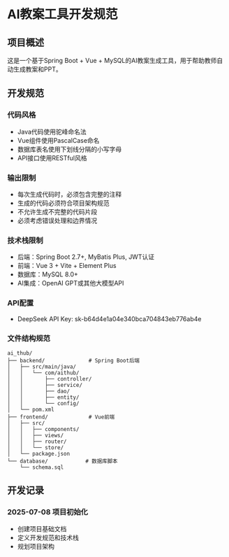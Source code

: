 # AI教案工具开发规范

## 项目概述
这是一个基于Spring Boot + Vue + MySQL的AI教案生成工具，用于帮助教师自动生成教案和PPT。

## 开发规范

### 代码风格
- Java代码使用驼峰命名法
- Vue组件使用PascalCase命名
- 数据库表名使用下划线分隔的小写字母
- API接口使用RESTful风格

### 输出限制
- 每次生成代码时，必须包含完整的注释
- 生成的代码必须符合项目架构规范
- 不允许生成不完整的代码片段
- 必须考虑错误处理和边界情况

### 技术栈限制
- 后端：Spring Boot 2.7+, MyBatis Plus, JWT认证
- 前端：Vue 3 + Vite + Element Plus
- 数据库：MySQL 8.0+
- AI集成：OpenAI GPT或其他大模型API

### API配置
- DeepSeek API Key: sk-b64d4e1a04e340bca704843eb776ab4e

### 文件结构规范
```
ai_thub/
├── backend/              # Spring Boot后端
│   ├── src/main/java/
│   │   └── com/aithub/
│   │       ├── controller/
│   │       ├── service/
│   │       ├── dao/
│   │       ├── entity/
│   │       └── config/
│   └── pom.xml
├── frontend/             # Vue前端
│   ├── src/
│   │   ├── components/
│   │   ├── views/
│   │   ├── router/
│   │   └── store/
│   └── package.json
└── database/            # 数据库脚本
    └── schema.sql
```

## 开发记录

### 2025-07-08 项目初始化
- 创建项目基础文档
- 定义开发规范和技术栈
- 规划项目架构